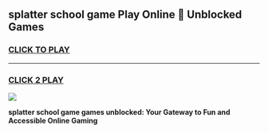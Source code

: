 
## splatter school game Play Online 👋 Unblocked Games
<h3>
<a href="https://news.freeplayer.one?title=splatter_school_game&ref=17GH">CLICK TO PLAY</a></h3>
<hr>

<h3>
<a href="https://news.freeplayer.one?title=splatter_school_game&ref=17GH">CLICK 2 PLAY</a>
  
</h3>

<a href="https://news.freeplayer.one?title=splatter_school_game&ref=17GH/"><img src="https://clearcache.store/games.png"></a>


**splatter school game games unblocked: Your Gateway to Fun and Accessible Online Gaming**
